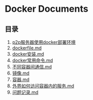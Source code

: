 # Docker Documents

## 目录

1. [p2p服务器使用docker部署环境](https://github.com/p2ptest/docker-p2p-servertest/blob/master/p2p%E6%9C%8D%E5%8A%A1%E5%99%A8%E4%BD%BF%E7%94%A8docker%E9%83%A8%E7%BD%B2%E7%8E%AF%E5%A2%83.md)
2. [dockerfile.md](https://github.com/p2ptest/docker-p2p-servertest/blob/master/dockerfile.md)
3. [docker安装.md](https://github.com/p2ptest/docker-p2p-servertest/blob/master/docker%E7%9A%84%E5%AE%89%E8%A3%85.md)
4. [docker常用命令.md](https://github.com/p2ptest/docker-p2p-servertest/blob/master/docker%E5%B8%B8%E7%94%A8%E5%91%BD%E4%BB%A4.md)
5. [不同容器间通信.md](https://github.com/p2ptest/docker-p2p-servertest/blob/master/%E4%B8%8D%E5%90%8C%E5%AE%B9%E5%99%A8%E9%97%B4%E9%80%9A%E4%BF%A1.md)
6. [镜像.md]()
7. [容器.md]()
8. [外界如何访问容器内的服务.md]()
9. [问题记录.md]()
